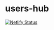 # users-hub
[![Netlify Status](https://api.netlify.com/api/v1/badges/6660b63b-922f-48e8-ae73-9326c555312e/deploy-status)](https://app.netlify.com/sites/reallycoolusershub/deploys)
